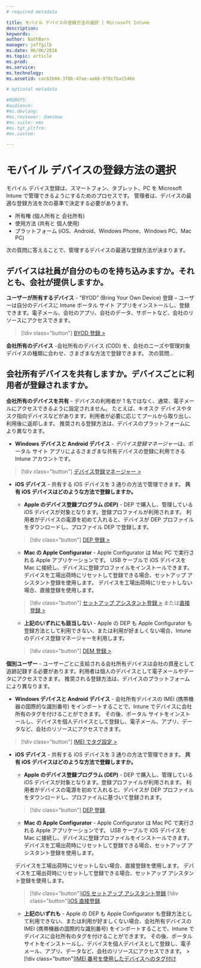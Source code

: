 ```yaml
---
# required metadata

title: モバイル デバイスの登録方法の選択 | Microsoft Intune
description:
keywords:
author: NathBarn
manager: jeffgilb
ms.date: 06/06/2016
ms.topic: article
ms.prod:
ms.service:
ms.technology:
ms.assetid: cac62b64-3f8b-47ae-aa66-970c7ba15466

# optional metadata

#ROBOTS:
#audience:
#ms.devlang:
#ms.reviewer: damionw
#ms.suite: ems
#ms.tgt_pltfrm:
#ms.custom:

---
```


# モバイル デバイスの登録方法の選択

モバイル デバイス登録は、スマートフォン、タブレット、PC を Microsoft Intune で管理できるようにするためのプロセスです。 管理者は、デバイスの最適な登録方法を次の基準で決定する必要があります。

 -  所有権 (個人所有と 会社所有)
 -  使用方法 (共有と 個人使用)
 -  プラットフォーム (iOS、Android、Windows Phone、Windows PC、Mac PC)

次の質問に答えることで、管理するデバイスの最適な登録方法が決まります。

## デバイスは社員が自分のものを持ち込みますか。それとも、会社が提供しますか。

  **ユーザーが所有するデバイス** - "BYOD” (Bring Your Own Device) 登録 – ユーザーは自分のデバイスに Intune ポータル サイト アプリをインストールし、登録できます。電子メール、会社のアプリ、会社のデータ、サポートなど、会社のリソースにアクセスできます。  
  > [!div class="button"]   [BYOD 登録 >](..deploy-use/get-ready-to-enroll-devices-in-microsoft-intune)

  **会社所有のデバイス** -会社所有のデバイス (COD) を、会社のニーズや管理対象デバイスの種類に合わせ、さまざまな方法で登録できます。 次の質問...

## 会社所有デバイスを共有しますか。デバイスごとに利用者が登録されますか。

**会社所有のデバイスを共有** - デバイスの利用者が 1 名ではなく、通常、電子メールにアクセスできるように設定されません。 たとえば、キオスク デバイスやタスク指向デバイスなどがあります。利用者が必要に応じてプールから取り出し、利用後に返却します。 推奨される登録方法は、デバイスのプラットフォームにより異なります。

  - **Windows デバイスと Android デバイス** - *デバイス登録マネージャー*は、ポータル サイト アプリによるさまざまな共有デバイスの登録に利用できる Intune アカウントです。
  > [!div class="button"]   [デバイス登録マネージャー >](../deploy-use/enroll-corporate-owned-devices-with-the-device-enrollment-manager-in-microsoft-intune)

  - **iOS デバイス** - 共有する iOS デバイスを 3 通りの方法で管理できます。  **共有 iOS デバイスはどのような方法で登録しますか。**

    - **Apple のデバイス登録プログラム (DEP)** - DEP で購入し、管理している iOS デバイスが対象となります。登録プロファイルが利用されます。 利用者がデバイスの電源を初めて入れると、デバイスが DEP プロファイルをダウンロードし、プロファイル DEP で登録します。
    > [!div class="button"]     [DEP 登録 >](../deploy-use/ios-device-enrollment-program-in-microsoft-intune)

    - **Mac の Apple Configurator** - Apple Configurator は Mac PC で実行される Apple アプリケーションです。 USB ケーブルで iOS デバイスを Mac に接続し、デバイスに登録プロファイルをインストールできます。 デバイスを工場出荷時にリセットして登録できる場合、セットアップ アシスタント登録を使用します。 デバイスを工場出荷時にリセットしない場合、直接登録を使用します。

    > [!div class="button"]     [セットアップ アシスタント登録 >](../deploy-use/ios-setup-assistant-enrollment-in-microsoft-intune) または[直接登録 >](../deploy-use/ios-direct-enrollment-in-microsoft-intune)

    - **上記のいずれにも該当しない** - Apple の DEP も Apple Configurator も登録方法として利用できない、または利用が好ましくない場合、Intune のデバイス登録マネージャーを利用します。
    > [!div class="button"]     [DEM 登録 >](../deploy-use/enroll-corporate-owned-devices-with-the-device-enrollment-manager-in-microsoft-intune).

**個別ユーザー** - ユーザーごとに支給される会社所有デバイスは会社の資産として追跡記録する必要があります。利用者は個人のデバイスとして電子メールやデータにアクセスできます。 推奨される登録方法は、デバイスのプラットフォームにより異なります。

  - **Windows デバイスと Android デバイス** - 会社所有デバイスの IMEI (携帯機器の国際的な識別番号) をインポートすることで、Intune でデバイスに会社所有のタグを付けることができます。 その後、ポータル サイトをインストールし、デバイスを個人デバイスとして登録し、電子メール、アプリ、データなど、会社のリソースにアクセスできます。
  > [!div class="button"]   [IMEI でタグ設定 >](../deploy-use/specify-corporate-owned-devices-with-international-mobile-equipment-identity-imei-numbers)

  - **iOS デバイス** - 共有する iOS デバイスを 3 通りの方法で管理できます。  **共有 iOS デバイスはどのような方法で登録しますか。**

    - **Apple のデバイス登録プログラム (DEP)** - DEP で購入し、管理している iOS デバイスが対象となります。登録プロファイルが利用されます。 利用者がデバイスの電源を初めて入れると、デバイスが DEP プロファイルをダウンロードし、プロファイルに基づいて登録されます。
    > [!div class="button"]     [DEP 登録](../deploy-use/ios-device-enrollment-program-in-microsoft-intune).

    - **Mac の Apple Configurator** - Apple Configurator は Mac PC で実行される Apple アプリケーションです。 USB ケーブルで iOS デバイスを Mac に接続し、デバイスに登録プロファイルをインストールできます。 デバイスを工場出荷時にリセットして登録できる場合、セットアップ アシスタント登録を使用します。

    デバイスを工場出荷時にリセットしない場合、直接登録を使用します。
    デバイスを工場出荷時にリセットして登録できる場合、セットアップ アシスタント登録を使用します。
    > [!div class="button"][iOS セットアップ アシスタント登録](../deploy-use/ios-setup-assistant-enrollment-in-microsoft-intune) [!div class="button"][iOS 直接登録](../deploy-use/ios-direct-enrollment-in-microsoft-intune).

    - **上記のいずれも** - Apple の DEP も Apple Configurator も登録方法として利用できない、または利用が好ましくない場合、会社所有デバイスの IMEI (携帯機器の国際的な識別番号) をインポートすることで、Intune でデバイスに会社所有のタグを付けることができます。 その後、ポータル サイトをインストールし、デバイスを個人デバイスとして登録し、電子メール、アプリ、データなど、会社のリソースにアクセスできます。 > [!div class="button"][IMEI 番号を使用したデバイスへのタグ付け](../deploy-use/specify-corporate-owned-devices-with-international-mobile-equipment-identity-imei-numbers)


<!--HONumber=Jun16_HO1-->


